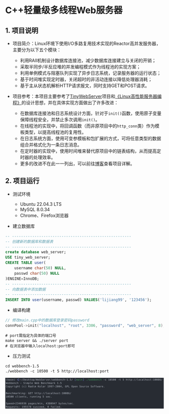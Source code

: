 # C++轻量级多线程Web服务器

## 1. 项目说明

+ 项目简介：Linux环境下使用I/O多路复用技术实现的Reactor高并发服务器，主要分为以下五个模块：
    + 利用RAII机制设计数据库连接池，减少数据库连接建立与关闭的开销；
    + 采取半同步/半反应堆的并发编程模式作为线程池的实现方案；
    + 利用单例模式与阻塞队列实现了异步日志系统，记录服务器的运行状态；
    + 基于时间堆实现定时器，关闭超时的非活动连接以降低处理器消耗；
    + 基于主从状态机解析HTTP请求报文，同时支持GET和POST请求。

+ 项目参考：本项目主要参考了[TinyWebServer](https://github.com/qinguoyi/TinyWebServer/tree/raw_version)项目和[《Linux高性能服务器编程》](https://dark-wind.github.io/books/Linux%E9%AB%98%E6%80%A7%E8%83%BD%E6%9C%8D%E5%8A%A1%E5%99%A8%E7%BC%96%E7%A8%8B.pdf)的设计思想，并在具体实现方面做出了许多改进：
    + 在数据库连接池和日志系统设计方面，针对于```init()```函数，使用原子变量保障线程安全，并禁止多次调用```init()```。
    + 在线程池的实现中，将回调函数（而非原项目中的```http_conn```类）作为模板类型，以提高线程池的复用性。
    + 在日志系统方面，使用可变参模板和包扩展的方式，可将任意类型的数据组合并格式化为一条日志消息。
    + 在定时器的实现中，使用时间堆来替代原项目中的链表结构，从而提高定时器的处理效率。
    + 更多的改进不在此一一列出，可以前往[博客](https://lijiang99.github.io/2023/07/27/Project/WebServer1/)查看项目详解。

## 2. 项目运行
+ 测试环境
    + Ubuntu 22.04.3 LTS
    + MySQL 8.0.34
    + Chrome、Firefox浏览器
    
+ 建立数据库
    
```sql
-- -----------------------------------------------------
-- 创建新的数据库和数据表
-- -----------------------------------------------------
create database web_server;
USE tiny_web_server;
CREATE TABLE user(
    username char(50) NULL,
    passwd char(50) NULL
)ENGINE=InnoDB;
-- -----------------------------------------------------
-- 向数据表中添加数据
-- -----------------------------------------------------
INSERT INTO user(username, passwd) VALUES('lijiang99', '123456');
```
    
+ 编译构建
    
```cpp
// 修改main.cpp中的数据库登录密码password
connPool->init("localhost", "root", 3306, "password", "web_server", 8);
```
    
```shell
# port需指定为具体的端口号
make server && ./server port
# 在浏览器中输入localhost:port即可
```
    
+ 压力测试
    
```shell
cd webbench-1.5
./webbench -c 10500 -t 5 http://localhost:port
```
    
![压测结果](./root/pressure.png)
